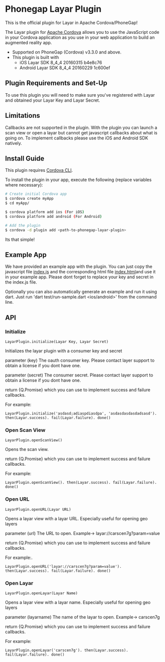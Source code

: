 # Phonegap Layar Plugin

This is the official plugin for Layar in Apache Cordova/PhoneGap!

The Layar plugin for [Apache Cordova](http://incubator.apache.org/cordova/) allows you to use the JavaScript code in your Cordova application as you use in your web application to build an augmented reality app.

* Supported on PhoneGap (Cordova) v3.3.0 and above.
* This plugin is built with
	* iOS Layar SDK 8_4_4 20160315 b4e8c76
	* Android Layar SDK 8_4_4 20160229 1c600ef

## Plugin Requirements and Set-Up

To use this plugin you will need to make sure you've registered with Layar and obtained your Layar Key and Layar Secret.

## Limitations

Callbacks are not supported in the plugin. With the plugin you can launch a scan view or open a layar but cannot get javascript callbacks about what is going on. To implement callbacks please use the iOS and Android SDK natively.

## Install Guide

This plugin requires [Cordova CLI](http://cordova.apache.org/docs/en/3.5.0/guide_cli_index.md.html).

To install the plugin in your app, execute the following (replace variables where necessary):

```sh
# Create initial Cordova app
$ cordova create myApp
$ cd myApp/

$ cordova platform add ios (For iOS)
$ cordova platform add android (For Android)

# Add the plugin
$ cordova -d plugin add <path-to-phonegap-layar-plugin>
```

Its that simple!

## Example App

We have provided an example app with the plugin. You can just copy the javascript file [index.js](https://bitbucket.org/layardev/phonegap-layar-plugin/src/master/test/sample_www_assets/js/index.js) and the corresponding html file [index.html](https://bitbucket.org/layardev/phonegap-layar-plugin/src/master/test/sample_www_assets/index.html)and use it in your example app. Please dont forget to replace your key and secret in the index.js file.

Optionally you can also automatically generate an example and run it using dart. Just run 'dart test/run-sample.dart <ios/android>' from the command line.

## API 

### Initialize

`LayarPlugin.initialize(Layar Key, Layar Secret)`

 Initializes the layar plugin with a consumer key and secret

 parameter (key) The oauth consumer key. Please contact layer support to obtain a license if you dont have one.

 parameter (secret) The consumer secret. Please contact layer support to obtain a license if you dont have one.
 
 return {Q.Promise}  which you can use to implement success and failure callbacks. 

 For example:

 `LayarPlugin.initialize('asdasd;adiaspdiasdpa', 'asdasdasdasdadsasd').
  then(Layar.success).
  fail(Layar.failure).
  done()`

### Open Scan View

`LayarPlugin.openScanView()`
	
 Opens the scan view.

 return {Q.Promise}  which you can use to implement success and failure callbacks. 

 For example:

 `LayarPlugin.openScanView().
  then(Layar.success).
  fail(Layar.failure).
  done()`

### Open URL

`LayarPlugin.openURL(Layar URL)`

 Opens a layar view with a layar URL. Especially useful for opening geo layers

 parameter (url) The URL to open. Example-> layar://carscen7g?param=value
 
 return {Q.Promise}  which you can use to implement success and failure callbacks. 

 For example:.

 `LayarPlugin.openURL('layar://carscen7g?param=value').
  then(Layar.success).
  fail(Layar.failure).
  done()`

### Open Layar

`LayarPlugin.openLayar(Layar Name)`

Opens a layar view with a layar name. Especially useful for opening geo layers

 parameter (layarname) The name of the layar to open. Example-> carscen7g
 
 return {Q.Promise}  which you can use to implement success and failure callbacks. 

 For example:

 `LayarPlugin.openLayar('carscen7g').
  then(Layar.success).
  fail(Layar.failure).
  done()`
